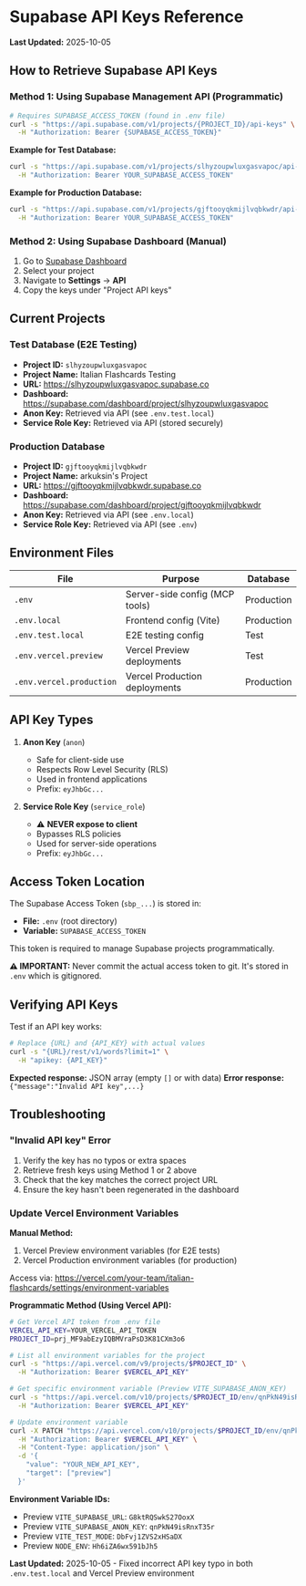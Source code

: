 # Supabase API Keys Reference

**Last Updated:** 2025-10-05

## How to Retrieve Supabase API Keys

### Method 1: Using Supabase Management API (Programmatic)

```bash
# Requires SUPABASE_ACCESS_TOKEN (found in .env file)
curl -s "https://api.supabase.com/v1/projects/{PROJECT_ID}/api-keys" \
  -H "Authorization: Bearer {SUPABASE_ACCESS_TOKEN}"
```

**Example for Test Database:**
```bash
curl -s "https://api.supabase.com/v1/projects/slhyzoupwluxgasvapoc/api-keys" \
  -H "Authorization: Bearer YOUR_SUPABASE_ACCESS_TOKEN"
```

**Example for Production Database:**
```bash
curl -s "https://api.supabase.com/v1/projects/gjftooyqkmijlvqbkwdr/api-keys" \
  -H "Authorization: Bearer YOUR_SUPABASE_ACCESS_TOKEN"
```

### Method 2: Using Supabase Dashboard (Manual)

1. Go to [Supabase Dashboard](https://supabase.com/dashboard)
2. Select your project
3. Navigate to **Settings** → **API**
4. Copy the keys under "Project API keys"

## Current Projects

### Test Database (E2E Testing)
- **Project ID:** `slhyzoupwluxgasvapoc`
- **Project Name:** Italian Flashcards Testing
- **URL:** https://slhyzoupwluxgasvapoc.supabase.co
- **Dashboard:** https://supabase.com/dashboard/project/slhyzoupwluxgasvapoc
- **Anon Key:** Retrieved via API (see `.env.test.local`)
- **Service Role Key:** Retrieved via API (stored securely)

### Production Database
- **Project ID:** `gjftooyqkmijlvqbkwdr`
- **Project Name:** arkuksin's Project
- **URL:** https://gjftooyqkmijlvqbkwdr.supabase.co
- **Dashboard:** https://supabase.com/dashboard/project/gjftooyqkmijlvqbkwdr
- **Anon Key:** Retrieved via API (see `.env.local`)
- **Service Role Key:** Retrieved via API (see `.env`)

## Environment Files

| File | Purpose | Database |
|------|---------|----------|
| `.env` | Server-side config (MCP tools) | Production |
| `.env.local` | Frontend config (Vite) | Production |
| `.env.test.local` | E2E testing config | Test |
| `.env.vercel.preview` | Vercel Preview deployments | Test |
| `.env.vercel.production` | Vercel Production deployments | Production |

## API Key Types

1. **Anon Key** (`anon`)
   - Safe for client-side use
   - Respects Row Level Security (RLS)
   - Used in frontend applications
   - Prefix: `eyJhbGc...`

2. **Service Role Key** (`service_role`)
   - ⚠️ **NEVER expose to client**
   - Bypasses RLS policies
   - Used for server-side operations
   - Prefix: `eyJhbGc...`

## Access Token Location

The Supabase Access Token (`sbp_...`) is stored in:
- **File:** `.env` (root directory)
- **Variable:** `SUPABASE_ACCESS_TOKEN`

This token is required to manage Supabase projects programmatically.

**⚠️ IMPORTANT:** Never commit the actual access token to git. It's stored in `.env` which is gitignored.

## Verifying API Keys

Test if an API key works:

```bash
# Replace {URL} and {API_KEY} with actual values
curl -s "{URL}/rest/v1/words?limit=1" \
  -H "apikey: {API_KEY}"
```

**Expected response:** JSON array (empty `[]` or with data)
**Error response:** `{"message":"Invalid API key",...}`

## Troubleshooting

### "Invalid API key" Error
1. Verify the key has no typos or extra spaces
2. Retrieve fresh keys using Method 1 or 2 above
3. Check that the key matches the correct project URL
4. Ensure the key hasn't been regenerated in the dashboard

### Update Vercel Environment Variables

**Manual Method:**
1. Vercel Preview environment variables (for E2E tests)
2. Vercel Production environment variables (for production)

Access via: https://vercel.com/your-team/italian-flashcards/settings/environment-variables

**Programmatic Method (Using Vercel API):**

```bash
# Get Vercel API token from .env file
VERCEL_API_KEY=YOUR_VERCEL_API_TOKEN
PROJECT_ID=prj_MF9abEzyIQBMVraPsD3K81CXm3o6

# List all environment variables for the project
curl -s "https://api.vercel.com/v9/projects/$PROJECT_ID" \
  -H "Authorization: Bearer $VERCEL_API_KEY"

# Get specific environment variable (Preview VITE_SUPABASE_ANON_KEY)
curl -s "https://api.vercel.com/v10/projects/$PROJECT_ID/env/qnPkN49isRnxT35r" \
  -H "Authorization: Bearer $VERCEL_API_KEY"

# Update environment variable
curl -X PATCH "https://api.vercel.com/v10/projects/$PROJECT_ID/env/qnPkN49isRnxT35r" \
  -H "Authorization: Bearer $VERCEL_API_KEY" \
  -H "Content-Type: application/json" \
  -d '{
    "value": "YOUR_NEW_API_KEY",
    "target": ["preview"]
  }'
```

**Environment Variable IDs:**
- Preview `VITE_SUPABASE_URL`: `G8ktRQSwkS27OoxX`
- Preview `VITE_SUPABASE_ANON_KEY`: `qnPkN49isRnxT35r`
- Preview `VITE_TEST_MODE`: `DbFvj1ZVS2xHSaDX`
- Preview `NODE_ENV`: `Hh6iZA6wx591bJh5`

**Last Updated:** 2025-10-05 - Fixed incorrect API key typo in both `.env.test.local` and Vercel Preview environment
